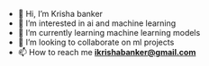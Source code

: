 - 👋 Hi, I’m  Krisha banker
- 👀 I’m interested in ai and machine learning
- 🌱 I’m currently learning machine learning models
- 💞️ I’m looking to collaborate on ml projects
- 📫 How to reach me **ikrishabanker@gmail.com**

<!---
Krishabanker/Krishabanker is a ✨ special ✨ repository because its `README.md` (this file) appears on your GitHub profile.
You can click the Preview link to take a look at your changes.
--->
